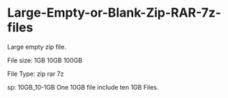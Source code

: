 # Large-Empty-or-Blank-Zip-RAR-7z-files

Large empty zip file.

File size:
1GB
10GB
100GB

File Type:
zip
rar
7z

sp:
10GB_10-1GB
One 10GB file include ten 1GB Files.
